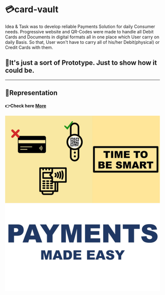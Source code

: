 # :credit_card:card-vault
Idea & Task was to develop reliable Payments Solution for daily Consumer needs. Progressive website and QR-Codes were made to handle all Debit Cards and Documents in digital formats all in one place which User carry on daily Basis. So that, User won't have to carry all of his/her Debit(physical) or Credit Cards with them.

## :pushpin:It's just a sort of Prototype. Just to show how it could be.
---
## :large_orange_diamond:Representation

#### :point_right:Check here [More](https://github.com/mrjatinchauhan/Card-Vault/blob/master/DAILY%20LIFE%20%26%20PAYMENTS%20%20MADE%20EASY.pdf)

![Reference](./image/reference.jpg)
![Title](./image/title.jpg)
